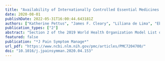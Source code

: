 ```yaml
---
title: "Availability of Internationally Controlled Essential Medicines in the COVID-19 Pandemic"
date: 2020-08-01
publishDate: 2022-05-31T16:00:44.643181Z
authors: ["Katherine Pettus", "James F. Cleary", "Liliana de Lima", "Ebtesam Ahmed", "Lukas Radbruch"]
publication_types: ["2"]
abstract: "Section 2 of the 2019 World Health Organization Model List of Essential Medicines includes opioid analgesics formulations commonly used for the control of pain and respiratory distress, as well as sedative and anxiolytic substances such as midazolam and diazepam. These medicines, essential to palliative care, are regulated under the international drug control conventions overseen by United Nations specialized agencies and treaty bodies and under national drug control laws. Those national laws and regulations directly affect bedside availability of Internationally Controlled Essential Medicines (ICEMs). The complex interaction between national regulatory systems and global supply chains (now impacted by COVID-19 pandemic) directly affects bedside availability of ICEMs and patient care. Despite decades of global civil society advocacy in the United Nations system, ICEMs have remained chronically unavailable, inaccessible, and unaffordable in low- and-middle-income countries, and there are recent reports of shortages in high-income countries as well. The most prevalent symptoms in COVID-19 are breathlessness, cough, drowsiness, anxiety, agitation, and delirium. Frequently used medicines include opioids such as morphine or fentanyl and midazolam, all of them listed as ICEMs. This paper describes the issues related to the lack of availability and limited access to ICEMs during the COVID-19 pandemic in both intensive and palliative care patients in countries of all income levels and makes recommendations for improving access."
featured: false
publication: "*J Pain Symptom Manage*"
url_pdf: "https://www.ncbi.nlm.nih.gov/pmc/articles/PMC7204700/"
doi: "10.1016/j.jpainsymman.2020.04.153"
---
```


